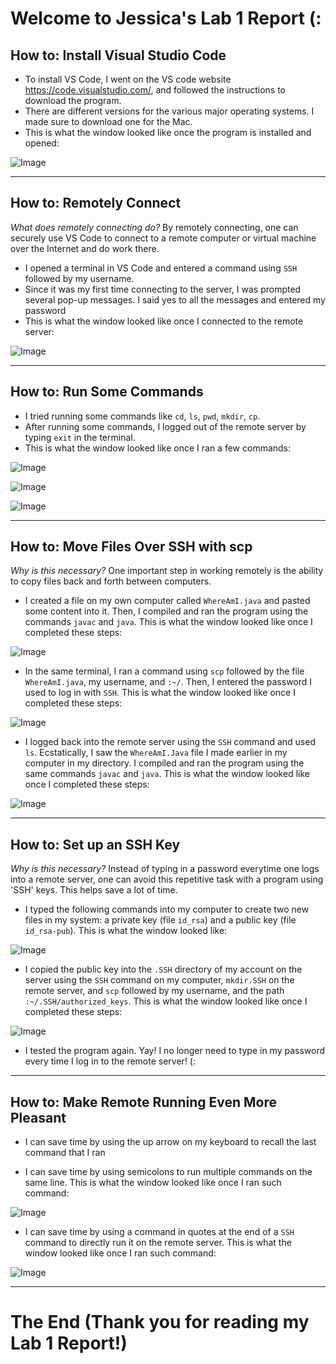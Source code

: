 # Welcome to Jessica's Lab 1 Report (:

## How to: Install Visual Studio Code

* To install VS Code, I went on the VS code website https://code.visualstudio.com/, and followed the instructions to download the program.
* There are different versions for the various major operating systems. I made sure to download one for the Mac.
* This is what the window looked like once the program is installed and opened: 

![Image](installing-VS-code.png)
___

## How to: Remotely Connect

*What does remotely connecting do?* By remotely connecting, one can securely use VS Code to connect to a remote computer or virtual machine over the Internet and do work there.

* I opened a terminal in VS Code and entered a command using `SSH` followed by my username.
* Since it was my first time connecting to the server, I was prompted several pop-up messages. I said yes to all the messages and entered my password
* This is what the window looked like once I connected to the remote server:

![Image](remotely-connecting.png)
___

## How to: Run Some Commands

* I tried running some commands like `cd`, `ls`, `pwd`, `mkdir`, `cp`.
* After running some commands, I logged out of the remote server by typing `exit` in the terminal.
* This is what the window looked like once I ran a few commands: 

![Image](ls-lat-command.png)

![Image](ls-a-command.png)

![Image](cat-command.png)
___

## How to: Move Files Over SSH with scp

*Why is this necessary?* One important step in working remotely is the ability to copy files back and forth between computers.

* I created a file on my own computer called `WhereAmI.java` and pasted some content into it. Then, I compiled and ran the program using the commands `javac` and `java`. This is what the window looked like once I completed these steps: 

![Image](SSH-scp-initial-output.png)

* In the same terminal, I ran a command using `scp` followed by the file `WhereAmI.java`, my username, and `:~/`. Then, I entered the password I used to log in with `SSH`. This is what the window looked like once I completed these steps:

![Image](SSH-scp-command.png)

* I logged back into the remote server using the `SSH` command and used `ls`. Ecstatically, I saw the `WhereAmI.Java` file I made earlier in my computer in my directory. I compiled and ran the program using the same commands `javac` and `java`. This is what the window looked like once I completed these steps: 

![Image](SSH-scp-output.png)
___

## How to: Set up an SSH Key

*Why is this necessary?* Instead of typing in a password everytime one logs into a remote server, one can avoid this repetitive task with a program using 'SSH' keys. This helps save a lot of time.

* I typed the following commands into my computer to create two new files in my system: a private key (file `id_rsa`) and a public key (file `id_rsa-pub`). This is what the window looked like: 

![Image](SSH-keys-keygen.png)

* I copied the public key into the `.SSH` directory of my account on the server using the `SSH` command on my computer, `mkdir.SSH` on the remote server, and `scp` followed by my username, and the path `:~/.SSH/authorized_keys`. This is what the window looked like once I completed these steps: 

![Image](SSH-keys-nopassword.png)

* I tested the program again. Yay! I no longer need to type in my password every time I log in to the remote server! (:
___

## How to: Make Remote Running Even More Pleasant

* I can save time by using the up arrow on my keyboard to recall the last command that I ran

* I can save time by using semicolons to run multiple commands on the same line. This is what the window looked like once I ran such command: 

![Image](semicolon.png)

* I can save time by using a command in quotes at the end of a `SSH` command to directly run it on the remote server. This is what the window looked like once I ran such command: 

![Image](SSH-ls.png)
___

# The End (Thank you for reading my Lab 1 Report!)


